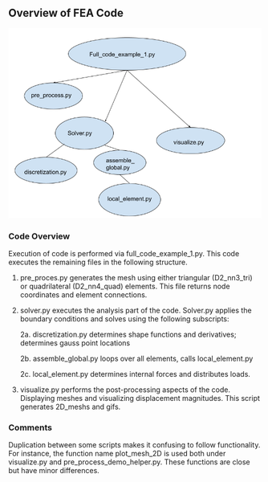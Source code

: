 ## Overview of FEA Code

![alt text](codestructure.png)

### Code Overview

Execution of code is performed via full_code_example_1.py.
This code executes the remaining files in the following structure.

1. pre_proces.py generates the mesh using either triangular (D2_nn3_tri) or quadrilateral (D2_nn4_quad) elements. This file returns node coordinates and element connections. 

2. solver.py executes the analysis part of the code. Solver.py applies the boundary conditions and solves using the following subscripts:

    2a. discretization.py determines shape functions and derivatives; determines gauss point locations
   
    2b. assemble_global.py loops over all elements, calls local_element.py
   
    2c. local_element.py determines internal forces and distributes loads. 

4. visualize.py performs the post-processing aspects of the code. Displaying meshes and visualizing displacement magnitudes. This script generates 2D_meshs and gifs. 

### Comments

Duplication between some scripts makes it confusing to follow functionality. For instance, the function name plot_mesh_2D is used both under visualize.py and pre_process_demo_helper.py. These functions are close but have minor differences. 
